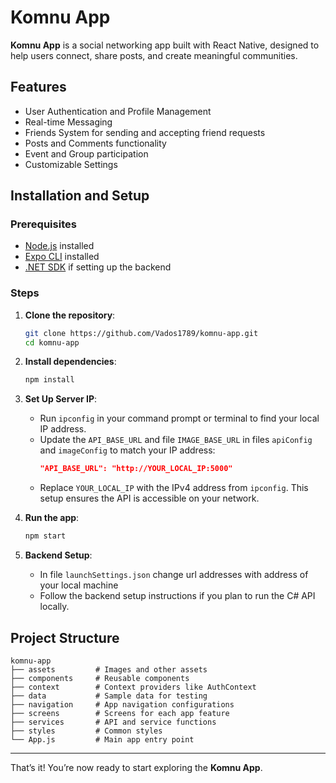 
# Komnu App

**Komnu App** is a social networking app built with React Native, designed to help users connect, share posts, and create meaningful communities.

## Features

- User Authentication and Profile Management
- Real-time Messaging
- Friends System for sending and accepting friend requests
- Posts and Comments functionality
- Event and Group participation
- Customizable Settings

## Installation and Setup

### Prerequisites

- [Node.js](https://nodejs.org/) installed
- [Expo CLI](https://expo.dev/) installed
- [.NET SDK](https://dotnet.microsoft.com/download) if setting up the backend

### Steps

1. **Clone the repository**:
   ```bash
   git clone https://github.com/Vados1789/komnu-app.git
   cd komnu-app
   ```

2. **Install dependencies**:
   ```bash
   npm install
   ```
   
3. **Set Up Server IP**:
   - Run `ipconfig` in your command prompt or terminal to find your local IP address.
   - Update the `API_BASE_URL` and file `IMAGE_BASE_URL` in files `apiConfig` and `imageConfig` to match your IP address:
     ```json
     "API_BASE_URL": "http://YOUR_LOCAL_IP:5000"
     ```
   - Replace `YOUR_LOCAL_IP` with the IPv4 address from `ipconfig`. This setup ensures the API is accessible on your network.
   

4. **Run the app**:
   ```bash
   npm start
   ```

   

4. **Backend Setup**:
   - In file `launchSettings.json` change url addresses with address of your local machine
   - Follow the backend setup instructions if you plan to run the C# API locally.

## Project Structure

```
komnu-app
├── assets         # Images and other assets
├── components     # Reusable components
├── context        # Context providers like AuthContext
├── data           # Sample data for testing
├── navigation     # App navigation configurations
├── screens        # Screens for each app feature
├── services       # API and service functions
├── styles         # Common styles
└── App.js         # Main app entry point
```

---

That’s it! You’re now ready to start exploring the **Komnu App**.
